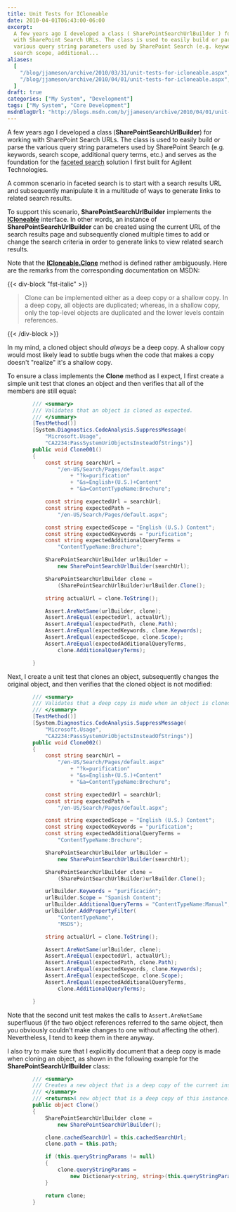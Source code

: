 ```yaml
---
title: Unit Tests for ICloneable
date: 2010-04-01T06:43:00-06:00
excerpt:
  A few years ago I developed a class ( SharePointSearchUrlBuilder ) for working
  with SharePoint Search URLs. The class is used to easily build or parse the
  various query string parameters used by SharePoint Search (e.g. keywords,
  search scope, additional...
aliases:
  [
    "/blog/jjameson/archive/2010/03/31/unit-tests-for-icloneable.aspx",
    "/blog/jjameson/archive/2010/04/01/unit-tests-for-icloneable.aspx",
  ]
draft: true
categories: ["My System", "Development"]
tags: ["My System", "Core Development"]
msdnBlogUrl: "http://blogs.msdn.com/b/jjameson/archive/2010/04/01/unit-tests-for-icloneable.aspx"
---
```


A few years ago I developed a class (**SharePointSearchUrlBuilder**) for working
with SharePoint Search URLs. The class is used to easily build or parse the
various query string parameters used by SharePoint Search (e.g. keywords, search
scope, additional query terms, etc.) and serves as the foundation for the
[faceted search](/blog/jjameson/2009/09/18/faceted-search-in-moss-2007-and-the-mssdocprops-issue)
solution I first built for Agilent Technologies.

A common scenario in faceted search is to start with a search results URL and
subsequently manipulate it in a multitude of ways to generate links to related
search results.

To support this scenario, **SharePointSearchUrlBuilder** implements the
**[ICloneable](http://msdn.microsoft.com/en-us/library/system.icloneable.aspx)**
interface. In other words, an instance of **SharePointSearchUrlBuilder** can be
created using the current URL of the search results page and subsequently cloned
multiple times to add or change the search criteria in order to generate links
to view related search results.

Note that the
**[ICloneable.Clone](http://msdn.microsoft.com/en-us/library/system.icloneable.clone.aspx)**
method is defined rather ambiguously. Here are the remarks from the
corresponding documentation on MSDN:

{{< div-block "fst-italic" >}}

> Clone can be implemented either as a deep copy or a shallow copy. In a deep
> copy, all objects are duplicated; whereas, in a shallow copy, only the
> top-level objects are duplicated and the lower levels contain references.

{{< /div-block >}}

In my mind, a cloned object should _always_ be a deep copy. A shallow copy would
most likely lead to subtle bugs when the code that makes a copy doesn't
"realize" it's a shallow copy.

To ensure a class implements the **Clone** method as I expect, I first create a
simple unit test that clones an object and then verifies that all of the members
are still equal:

```C#
        /// <summary>
        /// Validates that an object is cloned as expected.
        /// </summary>
        [TestMethod()]
        [System.Diagnostics.CodeAnalysis.SuppressMessage(
            "Microsoft.Usage",
            "CA2234:PassSystemUriObjectsInsteadOfStrings")]
        public void Clone001()
        {
            const string searchUrl =
                "/en-US/Search/Pages/default.aspx"
                    + "?k=purification"
                    + "&s=English+(U.S.)+Content"
                    + "&a=ContentTypeName:Brochure";

            const string expectedUrl = searchUrl;
            const string expectedPath =
                "/en-US/Search/Pages/default.aspx";

            const string expectedScope = "English (U.S.) Content";
            const string expectedKeywords = "purification";
            const string expectedAdditionalQueryTerms =
                "ContentTypeName:Brochure";

            SharePointSearchUrlBuilder urlBuilder =
                new SharePointSearchUrlBuilder(searchUrl);

            SharePointSearchUrlBuilder clone =
                (SharePointSearchUrlBuilder)urlBuilder.Clone();

            string actualUrl = clone.ToString();

            Assert.AreNotSame(urlBuilder, clone);
            Assert.AreEqual(expectedUrl, actualUrl);
            Assert.AreEqual(expectedPath, clone.Path);
            Assert.AreEqual(expectedKeywords, clone.Keywords);
            Assert.AreEqual(expectedScope, clone.Scope);
            Assert.AreEqual(expectedAdditionalQueryTerms,
                clone.AdditionalQueryTerms);

        }
```

Next, I create a unit test that clones an object, subsequently changes the
original object, and then verifies that the cloned object is not modified:

```C#
        /// <summary>
        /// Validates that a deep copy is made when an object is cloned.
        /// </summary>
        [TestMethod()]
        [System.Diagnostics.CodeAnalysis.SuppressMessage(
            "Microsoft.Usage",
            "CA2234:PassSystemUriObjectsInsteadOfStrings")]
        public void Clone002()
        {
            const string searchUrl =
                "/en-US/Search/Pages/default.aspx"
                    + "?k=purification"
                    + "&s=English+(U.S.)+Content"
                    + "&a=ContentTypeName:Brochure";

            const string expectedUrl = searchUrl;
            const string expectedPath =
                "/en-US/Search/Pages/default.aspx";

            const string expectedScope = "English (U.S.) Content";
            const string expectedKeywords = "purification";
            const string expectedAdditionalQueryTerms =
                "ContentTypeName:Brochure";

            SharePointSearchUrlBuilder urlBuilder =
                new SharePointSearchUrlBuilder(searchUrl);

            SharePointSearchUrlBuilder clone =
                (SharePointSearchUrlBuilder)urlBuilder.Clone();

            urlBuilder.Keywords = "purificación";
            urlBuilder.Scope = "Spanish Content";
            urlBuilder.AdditionalQueryTerms = "ContentTypeName:Manual";
            urlBuilder.AddPropertyFilter(
                "ContentTypeName",
                "MSDS");

            string actualUrl = clone.ToString();

            Assert.AreNotSame(urlBuilder, clone);
            Assert.AreEqual(expectedUrl, actualUrl);
            Assert.AreEqual(expectedPath, clone.Path);
            Assert.AreEqual(expectedKeywords, clone.Keywords);
            Assert.AreEqual(expectedScope, clone.Scope);
            Assert.AreEqual(expectedAdditionalQueryTerms,
                clone.AdditionalQueryTerms);

        }
```

Note that the second unit test makes the calls to `Assert.AreNotSame`
superfluous (if the two object references referred to the same object, then you
obviously couldn't make changes to one without affecting the other).
Nevertheless, I tend to keep them in there anyway.

I also try to make sure that I explicitly document that a deep copy is made when
cloning an object, as shown in the following example for the
**SharePointSearchUrlBuilder** class:

```C#
        /// <summary>
        /// Creates a new object that is a deep copy of the current instance.
        /// </summary>
        /// <returns>A new object that is a deep copy of this instance.</returns>
        public object Clone()
        {
            SharePointSearchUrlBuilder clone =
                new SharePointSearchUrlBuilder();

            clone.cachedSearchUrl = this.cachedSearchUrl;
            clone.path = this.path;

            if (this.queryStringParams != null)
            {
                clone.queryStringParams =
                    new Dictionary<string, string>(this.queryStringParams);
            }

            return clone;
        }
```
